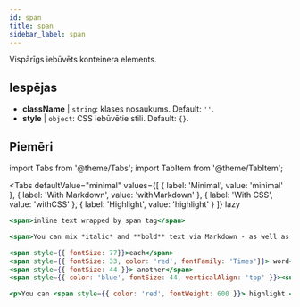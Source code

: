 ```yaml
---
id: span
title: span
sidebar_label: span
---
```


Vispārīgs iebūvēts konteinera elements.

## Iespējas

* __className__ | `string`: klases nosaukums. Default: `''`.
* __style__ | `object`: CSS iebūvētie stili. Default: `{}`.


## Piemēri

import Tabs from '@theme/Tabs';
import TabItem from '@theme/TabItem';

<Tabs
    defaultValue="minimal"
    values={[
        { label: 'Minimal', value: 'minimal' },
        { label: 'With Markdown', value: 'withMarkdown' },
        { label: 'With CSS', value: 'withCSS' },
        { label: 'Highlight', value: 'highlight' }
    ]}
    lazy
>

<TabItem value="minimal" >

```jsx live
<span>inline text wrapped by span tag</span>
```

</TabItem>

<TabItem value="withMarkdown" >

```jsx live
<span>You can mix *italic* and **bold** text via Markdown - as well as [links](https://www.google.com).</span>
```

</TabItem>

<TabItem value="withCSS" >

```jsx live
<span style={{ fontSize: 77}}>each</span>
<span style={{ fontSize: 33, color: 'red', fontFamily: 'Times'}}> word</span>
<span style={{ fontSize: 44 }}> another</span>
<span style={{ color: 'blue', fontSize: 44, verticalAlign: 'top' }}><sup>STYLE</sup></span>
```

</TabItem>

<TabItem value="highlight" >

```jsx live
<p>You can <span style={{ color: 'red', fontWeight: 600 }}> highlight </span>anything</p>
```

</TabItem>

</Tabs>
